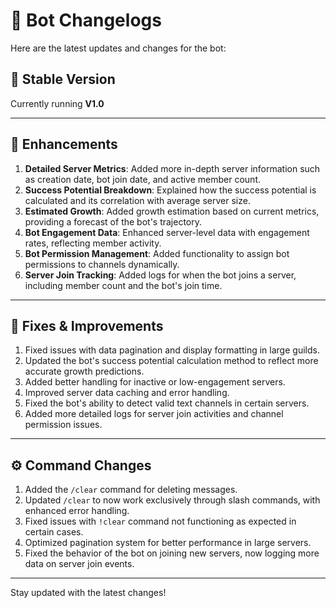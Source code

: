 # 📢 Bot Changelogs

Here are the latest updates and changes for the bot:

## 🚀 Stable Version

Currently running **V1.0**

---

## 🔧 Enhancements

1. **Detailed Server Metrics**: Added more in-depth server information such as creation date, bot join date, and active member count.
2. **Success Potential Breakdown**: Explained how the success potential is calculated and its correlation with average server size.
3. **Estimated Growth**: Added growth estimation based on current metrics, providing a forecast of the bot's trajectory.
4. **Bot Engagement Data**: Enhanced server-level data with engagement rates, reflecting member activity.
5. **Bot Permission Management**: Added functionality to assign bot permissions to channels dynamically.
6. **Server Join Tracking**: Added logs for when the bot joins a server, including member count and the bot's join time.

---

## 🔨 Fixes & Improvements

1. Fixed issues with data pagination and display formatting in large guilds.
2. Updated the bot's success potential calculation method to reflect more accurate growth predictions.
3. Added better handling for inactive or low-engagement servers.
4. Improved server data caching and error handling.
5. Fixed the bot's ability to detect valid text channels in certain servers.
6. Added more detailed logs for server join activities and channel permission issues.

---

## ⚙️ Command Changes

1. Added the `/clear` command for deleting messages.
2. Updated `/clear` to now work exclusively through slash commands, with enhanced error handling.
3. Fixed issues with `!clear` command not functioning as expected in certain cases.
4. Optimized pagination system for better performance in large servers.
5. Fixed the behavior of the bot on joining new servers, now logging more data on server join events.

---

Stay updated with the latest changes!